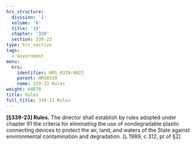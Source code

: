```yaml
---
hrs_structure:
  division: '1'
  volume: '6'
  title: '19'
  chapter: '339'
  section: 339-23
type: hrs_section
tags:
  - Government
menu:
  hrs:
    identifier: HRS_0339-0023
    parent: HRS0339
    name: 339-23 Rules
weight: 64070
title: Rules
full_title: 339-23 Rules
---
```

**[§339-23] Rules.** The director shall establish by rules adopted under chapter 91 the criteria for eliminating the use of nondegradable plastic connecting devices to protect the air, land, and waters of the State against environmental contamination and degradation. [L 1989, c 312, pt of §2]